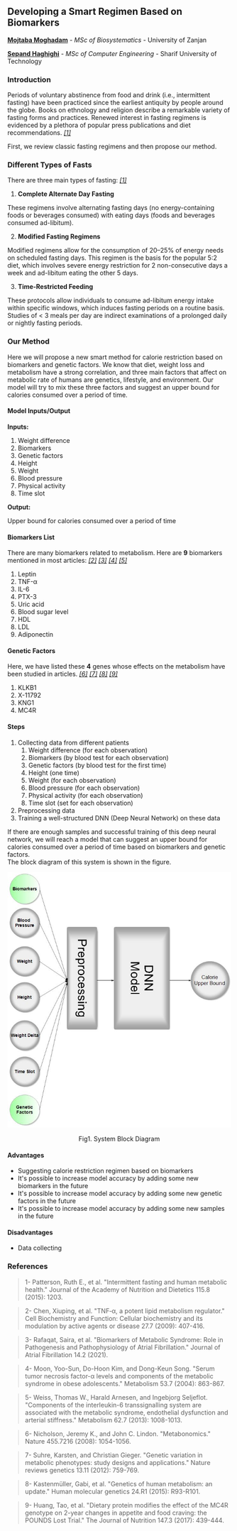 ## Developing a Smart Regimen Based on Biomarkers

[**Mojtaba Moghadam**](https://github.com/mojtaba-moghadam) - *MSc of Biosystematics* - University of Zanjan

[**Sepand Haghighi**](https://github.com/sepandhaghighi) - *MSc of Computer Engineering* - Sharif University of Technology

### Introduction	
Periods of voluntary abstinence from food and drink (i.e., intermittent fasting) have been practiced since the earliest antiquity by people around the globe. Books on ethnology and religion describe a remarkable variety of fasting forms and practices. Renewed interest in fasting regimens is evidenced by a plethora of popular press publications and diet recommendations. [*[1]*](#references)

First, we review classic fasting regimens and then propose our method.


### Different Types of Fasts

There are three main types of fasting: [*[1]*](#references)

1. **Complete Alternate Day Fasting**

These regimens involve alternating fasting days (no energy-containing foods or beverages consumed) with eating days (foods and beverages consumed ad-libitum).

2. **Modified Fasting Regimens**

Modified regimens allow for the consumption of 20–25% of energy needs on scheduled fasting days. This regimen is the basis for the popular 5:2 diet, which involves severe energy restriction for 2 non-consecutive days a week and ad-libitum eating the other 5 days.

3. **Time-Restricted Feeding**

These protocols allow individuals to consume ad-libitum energy intake within specific windows, which induces fasting periods on a routine basis. Studies of < 3 meals per day are indirect examinations of a prolonged daily or nightly fasting periods.


### Our Method

Here we will propose a new smart method for calorie restriction based on biomarkers and genetic factors.
We know that diet, weight loss and metabolism have a strong correlation, and three main factors that affect on metabolic rate of humans are genetics, lifestyle, and environment. Our model will try to mix these three factors and suggest an upper bound for calories consumed over a period of time.

#### Model Inputs/Output

**Inputs:**

1. Weight difference
2. Biomarkers
3. Genetic factors
4. Height
5. Weight
6. Blood pressure
7. Physical activity
8. Time slot

**Output:**

Upper bound for calories consumed over a period of time


#### Biomarkers List
There are many biomarkers related to metabolism. Here are **9** biomarkers mentioned in most articles: [*[2]*](#references) [*[3]*](#references) [*[4]*](#references) [*[5]*](#references)

1. Leptin
2. TNF-α
3. IL-6
4. PTX-3
5. Uric acid
7. Blood sugar level 
8. HDL
9. LDL
10. Adiponectin


#### Genetic Factors
Here, we have listed these **4** genes whose effects on the metabolism have been studied in articles. [*[6]*](#references) [*[7]*](#references) [*[8]*](#references) [*[9]*](#references)

1. KLKB1
2. X-11792
3. KNG1
4. MC4R

#### Steps

1. Collecting data from different patients
	1. Weight difference (for each observation)
	2. Biomarkers (by blood test for each observation)
	3. Genetic factors (by blood test for the first time)
	4. Height (one time)
	5. Weight (for each observation)
	6. Blood pressure (for each observation)
	7. Physical activity (for each observation)
	8. Time slot (set for each observation)
2. Preprocessing data
3. Training a well-structured DNN (Deep Neural Network) on these data

If there are enough samples and successful training of this deep neural network, we will reach a model that can suggest an upper bound for calories consumed over a period of time based on biomarkers and genetic factors.         			
The block diagram of this system is shown in the figure.

<div align="center" style="text-align: center;">
<img src="1.jpg">
<p>Fig1. System Block Diagram</p>
</div>

#### Advantages

- Suggesting calorie restriction regimen based on biomarkers
- It's possible to increase model accuracy by adding some new biomarkers in the future
- It's possible to increase model accuracy by adding some new genetic factors in the future
- It's possible to increase model accuracy by adding some new samples in the future

#### Disadvantages

- Data collecting

### References

<blockquote>1- Patterson, Ruth E., et al. "Intermittent fasting and human metabolic health." Journal of the Academy of Nutrition and Dietetics 115.8 (2015): 1203.</blockquote>

<blockquote>2- Chen, Xiuping, et al. "TNF‐α, a potent lipid metabolism regulator." Cell Biochemistry and Function: Cellular biochemistry and its modulation by active agents or disease 27.7 (2009): 407-416.</blockquote>

<blockquote>3- Rafaqat, Saira, et al. "Biomarkers of Metabolic Syndrome: Role in Pathogenesis and Pathophysiology of Atrial Fibrillation." Journal of Atrial Fibrillation 14.2 (2021).</blockquote>

<blockquote>4- Moon, Yoo-Sun, Do-Hoon Kim, and Dong-Keun Song. "Serum tumor necrosis factor-α levels and components of the metabolic syndrome in obese adolescents." Metabolism 53.7 (2004): 863-867.</blockquote>

<blockquote>5- Weiss, Thomas W., Harald Arnesen, and Ingebjorg Seljeflot. "Components of the interleukin-6 transsignalling system are associated with the metabolic syndrome, endothelial dysfunction and arterial stiffness." Metabolism 62.7 (2013): 1008-1013.</blockquote>

<blockquote>6- Nicholson, Jeremy K., and John C. Lindon. "Metabonomics." Nature 455.7216 (2008): 1054-1056.</blockquote>

<blockquote>7- Suhre, Karsten, and Christian Gieger. "Genetic variation in metabolic phenotypes: study designs and applications." Nature reviews genetics 13.11 (2012): 759-769.</blockquote>

<blockquote>8- Kastenmüller, Gabi, et al. "Genetics of human metabolism: an update." Human molecular genetics 24.R1 (2015): R93-R101.</blockquote>

<blockquote>9- Huang, Tao, et al. "Dietary protein modifies the effect of the MC4R genotype on 2-year changes in appetite and food craving: the POUNDS Lost Trial." The Journal of Nutrition 147.3 (2017): 439-444.</blockquote>